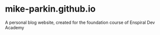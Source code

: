 # mike-parkin.github.io

A personal blog website, created for the foundation course of Enspiral Dev Academy
